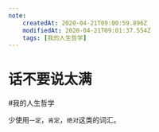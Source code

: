 ```yaml
---
note:
    createdAt: 2020-04-21T09:00:59.896Z
    modifiedAt: 2020-04-21T09:01:37.554Z
    tags: [我的人生哲学]
---
```

# 话不要说太满
#我的人生哲学 

少使用`一定`，`肯定`，`绝对`这类的词汇。  